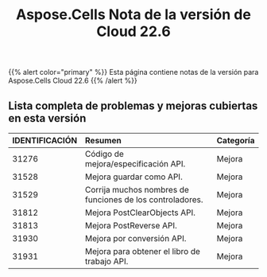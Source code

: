 ﻿---
title: Aspose.Cells Nota de la versión de Cloud 22.6
second_title: Aspose.Cells Cloud Documen
type: docs
url: /es/aspose-cells-cloud-22-6-release-notes/
description: Aspose.Cells La nube admite Excel para crear, convertir, fusionar, dividir, proteger, operación de objetos internos, etc.
weight: 16
---
{{% alert color="primary" %}} 
Esta página contiene notas de la versión para Aspose.Cells Cloud 22.6
{{% /alert %}} 
## **Lista completa de problemas y mejoras cubiertas en esta versión**
|**IDENTIFICACIÓN**|**Resumen**|**Categoría**|
|:- |:- |:- |
|31276 |Código de mejora/especificación API.| Mejora|
|31528 |Mejora guardar como API.| Mejora|
|31529 |Corrija muchos nombres de funciones de los controladores.| Mejora|
|31812 |Mejora PostClearObjects API.| Mejora|
|31813 |Mejora PostReverse API.| Mejora|
|31930 |Mejora por conversión API.| Mejora|
|31931 |Mejora para obtener el libro de trabajo API.| Mejora|
